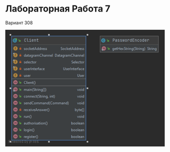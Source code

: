# Лабораторная Работа 7
Вариант 308

![alt text](https://github.com/albogatov/lab7-client/blob/main/Package%20client.png)

